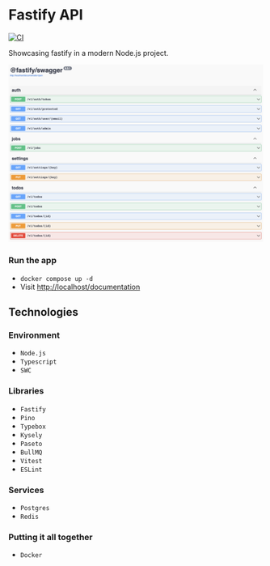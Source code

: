 # Fastify API

[![CI](https://github.com/nicola-bovolato/fastify-api/actions/workflows/ci.yaml/badge.svg)](https://github.com/nicola-bovolato/fastify-api/actions/workflows/ci.yaml)

Showcasing fastify in a modern Node.js project.

![](thumbnail.png)

### Run the app

- `docker compose up -d`
- Visit [http://localhost/documentation](http://localhost/documentation)

## Technologies

### Environment

- `Node.js`
- `Typescript`
- `SWC`

### Libraries

- `Fastify`
- `Pino`
- `Typebox`
- `Kysely`
- `Paseto`
- `BullMQ`
- `Vitest`
- `ESLint`

### Services

- `Postgres`
- `Redis`

### Putting it all together

- `Docker`
